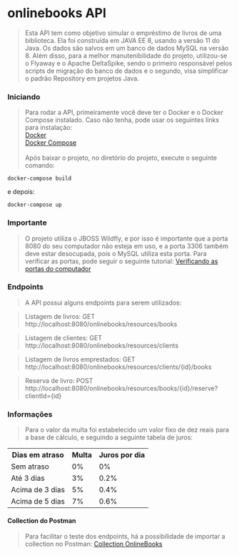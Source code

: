 # onlinebooks API 


> Esta API tem como objetivo simular o empréstimo de livros de uma biblioteca. Ela foi construída em JAVA EE 8, usando a versão 11 do Java. Os dados são salvos em um banco de dados MySQL na versão 8. Além disso, para a melhor manutenibilidade do projeto, utilizou-se o Flyaway e o Apache DeltaSpike, sendo o primeiro responsável pelos scripts de migração do banco de dados e o segundo, visa simplificar o padrão Repository em projetos Java.

### Iniciando
> Para rodar a API, primeiramente você deve ter o Docker e o Docker Compose instalado. Caso não tenha, pode usar os seguintes links para instalação: </br>
[Docker](https://docs.docker.com/get-docker/) </br>
[Docker Compose](https://docs.docker.com/compose/install/) </br>  
Após baixar o projeto, no diretório do projeto, execute o seguinte comando:
```
docker-compose build
```
e depois: 

```
docker-compose up
```
### Importante
> O projeto utiliza o JBOSS Wildfly, e por isso é importante que a porta 8080 do seu computador não esteja em uso, e a porta 3306 também deve estar desocupada, pois o MySQL utiliza esta porta. Para verificar as portas, pode seguir o seguinte tutorial:
[Verificando as portas do computador](https://desenvolvedorinteroperavel.wordpress.com/2013/12/25/como-encerrar-processos-em-uma-porta-especifica/)

### Endpoints
>A API possui alguns endpoints para serem utilizados:

>Listagem de livros:
GET http://localhost:8080/onlinebooks/resources/books

>Listagem de clientes:
GET http://localhost:8080/onlinebooks/resources/clients

>Listagem de livros emprestados:
GET http://localhost:8080/onlinebooks/resources/clients/{id}/books

>Reserva de livro:
POST http://localhost:8080/onlinebooks/resources/books/{id}/reserve?clientId={id}


### Informações
>Para o valor da multa foi estabelecido um valor fixo de dez reais para a base de cálculo, e seguindo a seguinte tabela de juros:
<table>
  <tr>
  	<th>Dias em atraso</th>
    <th>Multa</th>
    <th>Juros por dia</th>
  </tr>
  <tr>
  	<td>Sem atraso</td>
    <td>0% </td>
    <td>0% </td>
  </tr>
   <tr>
  	<td>Até 3 dias</td>
    <td>3%</td>
    <td>0.2%</td>
  </tr>
   <tr>
  	<td>Acima de 3 dias</td>
    <td>5%</td>
    <td>0.4%</td>
  </tr>
   <tr>
  	<td>Acima de 5 dias</td>
    <td>7%</td>
    <td>0.6%</td>
  </tr> 
</table>

#### Collection do Postman
>Para facilitar o teste dos endpoints, há a possibilidade de importar a collection no Postman:
[Collection OnlineBooks](https://drive.google.com/drive/folders/1Le__ualTJg_qxyuRD-s7eRTsIN31E8sO?usp=sharing)
